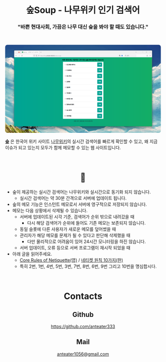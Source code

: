 <style>
  img {
    border-radius: .5em;
  }
</style>

<h1 align="center">숲Soup - 나무위키 인기 검색어</h1>
<h3 align="center">"바쁜 현대사회, 가끔은 나무 대신 숲을 봐야 할 때도 있습니다."</h3>

<br/>

<p align="center">
  <img src="images/s1.png" alt="s1" />
</p>

**[숲](https://blog.anteater-lab.link/namu-soup/)** 은 한국어 위키 사이트 [나무위키](https://namu.wiki/)의 실시간 검색어를 빠르게 확인할 수 있고, 왜 지금 이슈가 되고 있는지 모두가 함께 메모할 수 있는 웹 사이트입니다.

<br/>

<h1 align="center">🔔</h1>

- 숲이 제공하는 실시간 검색어는 나무위키와 실시간으로 동기화 되지 않습니다.
  - 실시간 검색어는 약 30분 간격으로 서버에 업데이트 됩니다.
- 숲의 메모 기능은 인스턴트 메모로서 서버에 영구적으로 저장되지 않습니다.
- 메모는 다음 상황에서 삭제될 수 있습니다.
  - 서버에 업데이트된 시각 기준, 검색어가 순위 밖으로 내려갔을 때
    - 다시 해당 검색어가 순위에 들어도 기존 메모는 보존되지 않습니다.
  - 동일 슬롯에 다른 사용자가 새로운 메모를 덮어썼을 때
  - 관리자가 해당 메모를 문제가 될 수 있다고 판단해 삭제했을 때
    - 다만 물리적으로 어려움이 있어 24시간 모니터링을 하진 않습니다.
  - 서버 업데이트, 오류 등으로 서버 프로그램이 재시작 되었을 때
- 아래 글을 읽어주세요.
  - [Core Rules of Netiquette(영)](https://coursedesign.colostate.edu/obj/corerulesnet.html) / [네티켓 원칙 10가지(한)](https://web.archive.org/web/20140319070422/http://www.i-museum.or.kr/sub04/04/netiquette_read2.jsp)
  - 특히 2번, 1번, 4번, 5번, 3번, 7번, 8번, 6번, 9번 그리고 10번을 명심합시다.

<br/>

<h1 align="center">Contacts</h1>

<h2 align="center">Github</h2>

<p align="center"><a href="https://github.com/anteater333">https://github.com/anteater333</a></p>

<h2 align="center">Mail</h2>

<p align="center"><a href="mailto:anteater1056@gmail.com">anteater1056@gmail.com</a></p>
